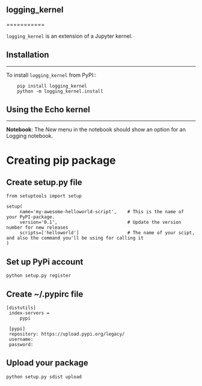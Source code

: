 ## logging_kernel
===========

``logging_kernel`` is an extension of a Jupyter kernel. 

## Installation
------------
To install ``logging_kernel`` from PyPI::
```
    pip install logging_kernel
    python -m logging_kernel.install
```

## Using the Echo kernel
---------------------
**Notebook**: The *New* menu in the notebook should show an option for an Logging notebook.



# Creating pip package

## Create setup.py file

```
from setuptools import setup
 
setup(
     name='my-awesome-helloworld-script',    # This is the name of your PyPI-package.
     version='0.1',                          # Update the version number for new releases
     scripts=['helloworld']                  # The name of your scipt, and also the command you'll be using for calling it
)
```

## Set up PyPi account
```
python setup.py register
```

## Create ~/.pypirc file
```
[distutils]
 index-servers =
     pypi

 [pypi]
 repository: https://upload.pypi.org/legacy/
 username:
 password:

```

## Upload your package
```
python setup.py sdist upload
```
